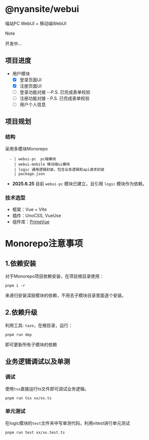 # @nyansite/webui

喵站PC WebUI + 移动端WebUI

> [!NOTE]
> 开发中...

## 项目进度

- 用户模块
  - [x] 登录页面UI
  - [x] 注册页面UI
  - [ ] 登录功能对接 --P.S. 已完成表单校验
  - [ ] 注册功能对接 - P.S. 已完成表单校验
  - [ ] 用户个人信息

## 项目规划

### 结构

采用多模块Monorepo

```
  - | webui-pc  pc端模块
    | webui-mobile 移动端ui模块
    | logic 通用逻辑封装，包含业务逻辑和api请求封装
    | package.json
```

- **2025.6.25** 目前 `webui-pc` 模块已建立，且引用 `logic` 模块作为依赖。

### 技术选型

- 框架：Vue + Vite
- 插件：UnoCSS, VueUse
- 组件库：[PrimeVue](https://github.com/primefaces/primevue)

# Monorepo注意事项

## 1.依赖安装

对于Monorepo项目依赖安装，在项目根目录使用：

```shell
pnpm i -r
```

来递归安装深层模块的依赖，不用去子模块目录里面逐个安装。

## 2.依赖升级

利用工具: `taze`，在根目录，运行：

```shell
pnpm run dep
```

即可更新所有子模块的依赖

## 业务逻辑调试以及单测

### 调试

使用`tsx`直接运行ts文件即可调试业务逻辑。

```shell
pnpm run tsx xx/xx.ts
```

### 单元测试

在logic模块的`test`文件夹中写单测代码，利用vitest进行单元测试

```shell
pnpm run test xx/xx.test.ts
```
